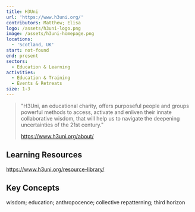 ```yaml
---
title: H3Uni
url: 'https://www.h3uni.org/'
contributors: Matthew; Elisa
logo: /assets/h3uni-logo.png
image: /assets/h3uni-homepage.png
locations:
  - 'Scotland, UK'
start: not-found
end: present
sectors:
  - Education & Learning
activities:
  - Education & Training
  - Events & Retreats
size: 1-3
---
```

> "H3Uni, an educational charity, offers purposeful people and groups powerful methods to access, activate and enliven their innate collaborative wisdom, that will help us to navigate the deepening uncertainties of the 21st century."
> 
> https://www.h3uni.org/about/

## Learning Resources

https://www.h3uni.org/resource-library/

## Key Concepts

wisdom; education; anthropocence; collective repatterning; third horizon
